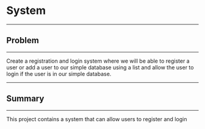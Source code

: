 # System

---
## Problem

---
Create a registration and login system where we will be able to register a user or add a user to our simple database using a list
and allow the user to login if the user is in our simple database.

---
## Summary

---


This project contains a system that can allow users to register and login 
